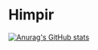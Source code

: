 # Himpir
[![Anurag's GitHub stats](https://github-readme-stats.vercel.app/api?himire=anuraghazra)](https://github.com/anuraghazra/github-readme-stats)

